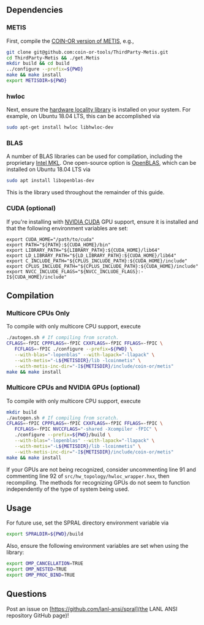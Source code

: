 ## Dependencies
### METIS
First, compile the [COIN-OR version of METIS](https://github.com/coin-or-tools/ThirdParty-Metis), e.g.,
```bash
git clone git@github.com:coin-or-tools/ThirdParty-Metis.git
cd ThirdParty-Metis && ./get.Metis
mkdir build && cd build
../configure --prefix=${PWD}
make && make install
export METISDIR=${PWD}
```

### hwloc
Next, ensure the [hardware locality library](https://www.open-mpi.org/projects/hwloc/) is installed on your system.
For example, on Ubuntu 18.04 LTS, this can be accomplished via
```bash
sudo apt-get install hwloc libhwloc-dev
```

### BLAS
A number of BLAS libraries can be used for compilation, including the proprietary [Intel MKL](https://software.intel.com/en-us/mkl).
One open-source option is [OpenBLAS](https://www.openblas.net), which can be installed on Ubuntu 18.04 LTS via
```bash
sudo apt install libopenblas-dev
```
This is the library used throughout the remainder of this guide.

### CUDA (optional)
If you're installing with [NVIDIA CUDA](https://developer.nvidia.com/cuda-downloads) GPU support, ensure it is installed and that the following environment variables are set:
```
export CUDA_HOME="/path/to/cuda"
export PATH="${PATH}:${CUDA_HOME}/bin"
export LIBRARY_PATH="${LIBRARY_PATH}:${CUDA_HOME}/lib64"
export LD_LIBRARY_PATH="${LD_LIBRARY_PATH}:${CUDA_HOME}/lib64"
export C_INCLUDE_PATH="${CPLUS_INCLUDE_PATH}:${CUDA_HOME}/include"
export CPLUS_INCLUDE_PATH="${CPLUS_INCLUDE_PATH}:${CUDA_HOME}/include"
export NVCC_INCLUDE_FLAGS="${NVCC_INCLUDE_FLAGS}:-I${CUDA_HOME}/include"
```

## Compilation
### Multicore CPUs Only
To compile with only multicore CPU support, execute
```bash
./autogen.sh # If compiling from scratch.
CFLAGS=-fPIC CPPFLAGS=-fPIC CXXFLAGS=-fPIC FFLAGS=-fPIC \
   FCFLAGS=-fPIC ./configure --prefix=${PWD} \
   --with-blas="-lopenblas" --with-lapack="-llapack" \
   --with-metis="-L${METISDIR}/lib -lcoinmetis" \
   --with-metis-inc-dir="-I${METISDIR}/include/coin-or/metis"
make && make install
```

### Multicore CPUs and NVIDIA GPUs (optional)
To compile with only multicore CPU support, execute
```bash
mkdir build
./autogen.sh # If compiling from scratch.
CFLAGS=-fPIC CPPFLAGS=-fPIC CXXFLAGS=-fPIC FFLAGS=-fPIC \
   FCFLAGS=-fPIC NVCCFLAGS="-shared -Xcompiler -fPIC" \
   ./configure --prefix=${PWD}/build \
   --with-blas="-lopenblas" --with-lapack="-llapack" \
   --with-metis="-L${METISDIR}/lib -lcoinmetis" \
   --with-metis-inc-dir="-I${METISDIR}/include/coin-or/metis"
make && make install
```
If your GPUs are not being recognized, consider uncommenting line 91 and commenting line 92 of `src/hw_topology/hwloc_wrapper.hxx`, then recompiling.
The methods for recognizing GPUs do not seem to function independently of the type of system being used.

## Usage
For future use, set the SPRAL directory environment variable via
```bash
export SPRALDIR=${PWD}/build
```
Also, ensure the following environment variables are set when using the library:
```bash
export OMP_CANCELLATION=TRUE
export OMP_NESTED=TRUE
export OMP_PROC_BIND=TRUE
```

## Questions
Post an issue on [https://github.com/lanl-ansi/spral](the LANL ANSI repository GitHub page)!
